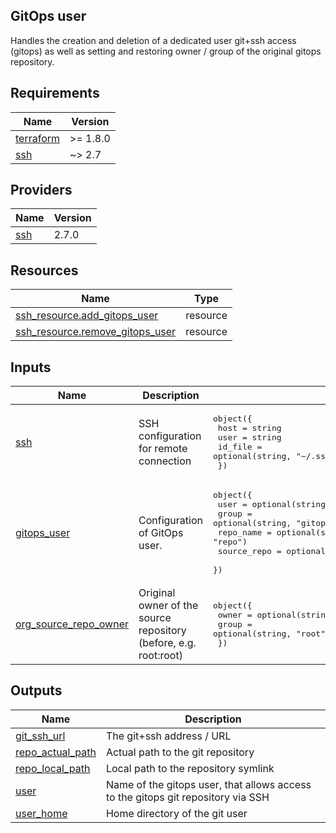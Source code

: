 <!-- BEGIN_TF_DOCS -->
## GitOps user

Handles the creation and deletion of a dedicated user git+ssh access (gitops)
as well as setting and restoring owner / group of the original gitops repository.

## Requirements

| Name | Version |
|------|---------|
| <a name="requirement_terraform"></a> [terraform](#requirement\_terraform) | >= 1.8.0 |
| <a name="requirement_ssh"></a> [ssh](#requirement\_ssh) | ~> 2.7 |

## Providers

| Name | Version |
|------|---------|
| <a name="provider_ssh"></a> [ssh](#provider\_ssh) | 2.7.0 |

## Resources

| Name | Type |
|------|------|
| [ssh_resource.add_gitops_user](https://registry.terraform.io/providers/loafoe/ssh/latest/docs/resources/resource) | resource |
| [ssh_resource.remove_gitops_user](https://registry.terraform.io/providers/loafoe/ssh/latest/docs/resources/resource) | resource |

## Inputs

| Name | Description | Type | Default | Required |
|------|-------------|------|---------|:--------:|
| <a name="input_ssh"></a> [ssh](#input\_ssh) | SSH configuration for remote connection | <pre>object({<br/>    host    = string<br/>    user    = string<br/>    id_file = optional(string, "~/.ssh/id_rsa")<br/>  })</pre> | n/a | yes |
| <a name="input_gitops_user"></a> [gitops\_user](#input\_gitops\_user) | Configuration of GitOps user. | <pre>object({<br/>    user        = optional(string, "gitops")<br/>    group       = optional(string, "gitops")<br/>    repo_name   = optional(string, "repo")<br/>    source_repo = optional(string, "/storage-pool/gitops")<br/>  })</pre> | `{}` | no |
| <a name="input_org_source_repo_owner"></a> [org\_source\_repo\_owner](#input\_org\_source\_repo\_owner) | Original owner of the source repository (before, e.g. root:root) | <pre>object({<br/>    owner = optional(string, "root")<br/>    group = optional(string, "root")<br/>  })</pre> | `{}` | no |

## Outputs

| Name | Description |
|------|-------------|
| <a name="output_git_ssh_url"></a> [git\_ssh\_url](#output\_git\_ssh\_url) | The git+ssh address / URL |
| <a name="output_repo_actual_path"></a> [repo\_actual\_path](#output\_repo\_actual\_path) | Actual path to the git repository |
| <a name="output_repo_local_path"></a> [repo\_local\_path](#output\_repo\_local\_path) | Local path to the repository symlink |
| <a name="output_user"></a> [user](#output\_user) | Name of the gitops user, that allows access to the gitops git repository via SSH |
| <a name="output_user_home"></a> [user\_home](#output\_user\_home) | Home directory of the git user |
<!-- END_TF_DOCS -->
